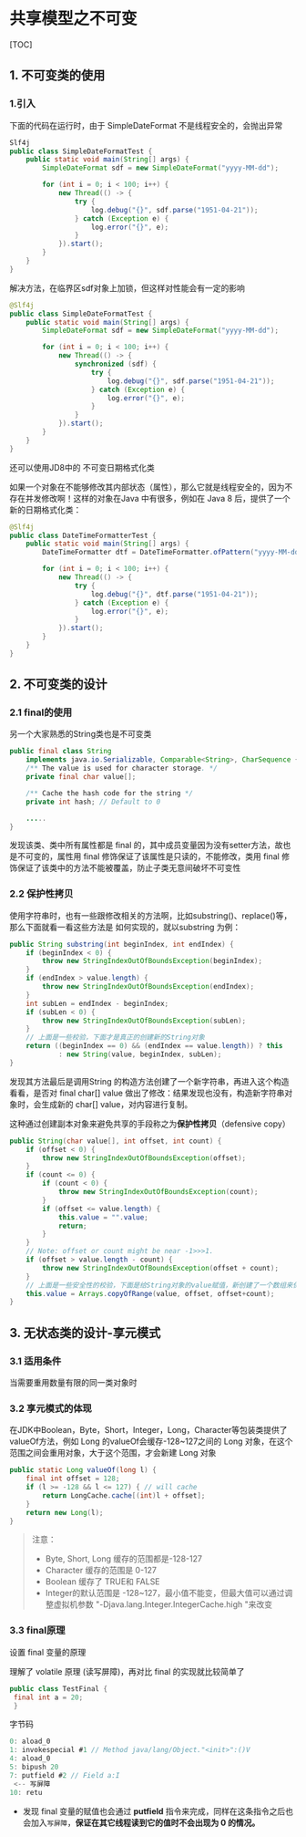# 共享模型之不可变

[TOC]

## 1. 不可变类的使用

### 1.引入

下面的代码在运行时，由于 SimpleDateFormat 不是线程安全的，会抛出异常

```java
Slf4j
public class SimpleDateFormatTest {
    public static void main(String[] args) {
        SimpleDateFormat sdf = new SimpleDateFormat("yyyy-MM-dd");

        for (int i = 0; i < 100; i++) {
            new Thread(() -> {
                try {
                    log.debug("{}", sdf.parse("1951-04-21"));
                } catch (Exception e) {
                    log.error("{}", e);
                }
            }).start();
        }
    }
}

```



解决方法，在临界区sdf对象上加锁，但这样对性能会有一定的影响

```java
@Slf4j
public class SimpleDateFormatTest {
    public static void main(String[] args) {
        SimpleDateFormat sdf = new SimpleDateFormat("yyyy-MM-dd");

        for (int i = 0; i < 100; i++) {
            new Thread(() -> {
                synchronized (sdf) {
                    try {
                        log.debug("{}", sdf.parse("1951-04-21"));
                    } catch (Exception e) {
                        log.error("{}", e);
                    }
                }
            }).start();
        }
    }
}

```



还可以使用JD8中的 不可变日期格式化类

如果一个对象在不能够修改其内部状态（属性），那么它就是线程安全的，因为不存在并发修改啊！这样的对象在Java 中有很多，例如在 Java 8 后，提供了一个新的日期格式化类：

```java
@Slf4j
public class DateTimeFormatterTest {
    public static void main(String[] args) {
        DateTimeFormatter dtf = DateTimeFormatter.ofPattern("yyyy-MM-dd");

        for (int i = 0; i < 100; i++) {
            new Thread(() -> {
                try {
                    log.debug("{}", dtf.parse("1951-04-21"));
                } catch (Exception e) {
                    log.error("{}", e);
                }
            }).start();
        }
    }
}
```



## 2. 不可变类的设计

### 2.1 final的使用

另一个大家熟悉的String类也是不可变类

```java
public final class String
    implements java.io.Serializable, Comparable<String>, CharSequence {
    /** The value is used for character storage. */
    private final char value[];

    /** Cache the hash code for the string */
    private int hash; // Default to 0

    .....
}
```

发现该类、类中所有属性都是 final 的，其中成员变量因为没有setter方法，故也是不可变的，属性用 final 修饰保证了该属性是只读的，不能修改，类用 final 修饰保证了该类中的方法不能被覆盖，防止子类无意间破坏不可变性



### 2.2 保护性拷贝

使用字符串时，也有一些跟修改相关的方法啊，比如substring()、replace()等，那么下面就看一看这些方法是 如何实现的，就以substring 为例：

```java
public String substring(int beginIndex, int endIndex) {
    if (beginIndex < 0) {
        throw new StringIndexOutOfBoundsException(beginIndex);
    }
    if (endIndex > value.length) {
        throw new StringIndexOutOfBoundsException(endIndex);
    }
    int subLen = endIndex - beginIndex;
    if (subLen < 0) {
        throw new StringIndexOutOfBoundsException(subLen);
    }
    // 上面是一些校验，下面才是真正的创建新的String对象
    return ((beginIndex == 0) && (endIndex == value.length)) ? this
            : new String(value, beginIndex, subLen);
}
```

发现其方法最后是调用String 的构造方法创建了一个新字符串，再进入这个构造看看，是否对 final char[] value 做出了修改：结果发现也没有，构造新字符串对象时，会生成新的 char[] value，对内容进行复制。

这种通过创建副本对象来避免共享的手段称之为**保护性拷贝**（defensive copy）

```java
public String(char value[], int offset, int count) {
    if (offset < 0) {
        throw new StringIndexOutOfBoundsException(offset);
    }
    if (count <= 0) {
        if (count < 0) {
            throw new StringIndexOutOfBoundsException(count);
        }
        if (offset <= value.length) {
            this.value = "".value;
            return;
        }
    }
    // Note: offset or count might be near -1>>>1.
    if (offset > value.length - count) {
        throw new StringIndexOutOfBoundsException(offset + count);
    }
    // 上面是一些安全性的校验，下面是给String对象的value赋值，新创建了一个数组来保存String对象的值
    this.value = Arrays.copyOfRange(value, offset, offset+count);
}
```



## 3. 无状态类的设计-享元模式

### 3.1 适用条件

当需要重用数量有限的同一类对象时



### 3.2 享元模式的体现

在JDK中Boolean，Byte，Short，Integer，Long，Character等包装类提供了valueOf方法，例如 Long 的valueOf会缓存-128~127之间的 Long 对象，在这个范围之间会重用对象，大于这个范围，才会新建 Long 对象

```java
public static Long valueOf(long l) {
    final int offset = 128;
    if (l >= -128 && l <= 127) { // will cache
        return LongCache.cache[(int)l + offset];
    }
    return new Long(l);
}
```

> 注意：
> - Byte, Short, Long 缓存的范围都是-128-127
> - Character 缓存的范围是 0-127
> - Boolean 缓存了 TRUE和 FALSE
> - Integer的默认范围是 -128~127，最小值不能变，但最大值可以通过调整虚拟机参数 "-Djava.lang.Integer.IntegerCache.high "来改变



### 3.3 final原理

设置 final 变量的原理

理解了 volatile 原理 (读写屏障)，再对比 final 的实现就比较简单了

```java
public class TestFinal {
 final int a = 20; 
 }
```

字节码

```java
0: aload_0
1: invokespecial #1 // Method java/lang/Object."<init>":()V
4: aload_0
5: bipush 20
7: putfield #2 // Field a:I
 <-- 写屏障
10: retu
```

- 发现 final 变量的赋值也会通过 **putfield** 指令来完成，同样在这条指令之后也会加入`写屏障`，**保证在其它线程读到它的值时不会出现为 0 的情况。**